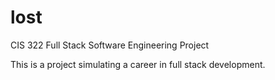 # lost
CIS 322 Full Stack Software Engineering Project

This is a project simulating a career in full stack development.
